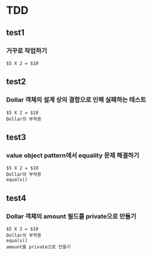 # TDD

## test1
### 거꾸로 작업하기
```
$5 X 2 = $10
```

## test2
### Dollar 객체의 설계 상의 결함으로 인해 실패하는 테스트
```
$5 X 2 = $10
Dollar의 부작용
```

## test3
### value object pattern에서 equality 문제 해결하기
```
$5 X 2 = $10
Dollar의 부작용
equals()
```

## test4
### Dollar 객체의 amount 필드를 private으로 만들기
```
$5 X 2 = $10
Dollar의 부작용
equals()
amount를 private으로 만들기
```
